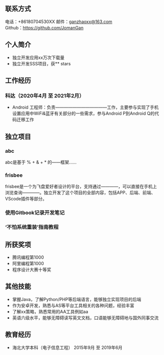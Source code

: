 ## 联系方式
电话：+86180704530XX 邮件：ganzhaoxx@163.com   
Github：https://github.com/JomanGan 

## 个人简介
   - 独立开发应用xx万次下载量
   - 独立开发SSS项目，获** stars

## 工作经历
### 科达（2020年4月 至 2021年2月）
   - Android 工程师：负责————————————工作，主要参与实现了手机设置应用中WiFi&蓝牙有关部分的一些需求，参与Android P到Android Q的代码迁移工作

## 独立项目
### abc

abc是基于 % + & + * 的——框架......

### frisbee

frisbee是一个为飞盘爱好者设计的平台，支持通过————，可以直接在手机上浏览查询————。独立开发了这个项目的全部内容，包括APP、后端、前端、VScode插件等部分。

### 使用Gitbook记录开发笔记


### ‘不怕系统重装’指南教程


## 所获奖项
   - 腾讯编程第1000
   - 阿里编程第1000
   - 程序设计大赛十等奖

## 其他技能
   - 掌握Java，了解Python/PHP等后端语言，能够独立实现项目的后端
   - 作为安卓开发，熟悉与AS等平台工具相关的各种问题，经验丰富
   - 了解xx策略，熟悉常用的AA工具例如aa
   - 英语六级水平，能够无障碍读写英文文档，口语能够无障碍地与国外同事交流

## 教育经历
   - 海北大学本科（电子信息工程） 2015年9月 至 2019年6月
